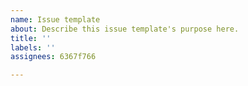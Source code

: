 ```yaml
---
name: Issue template
about: Describe this issue template's purpose here.
title: ''
labels: ''
assignees: 6367f766

---
```



